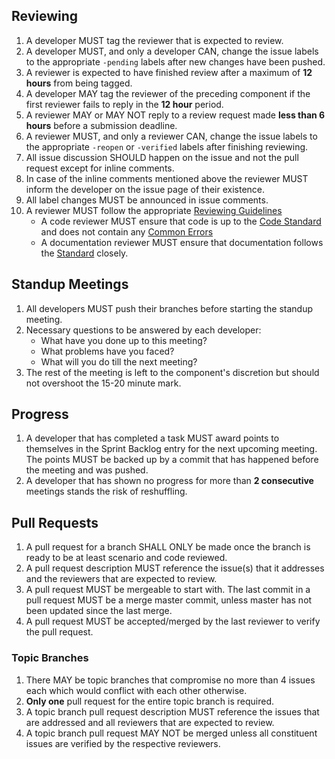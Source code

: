 ## Reviewing
1. A developer MUST tag the reviewer that is expected to review.
1. A developer MUST, and only a developer CAN, change the issue labels to the appropriate `-pending` labels after new changes have been pushed.
1. A reviewer is expected to have finished review after a maximum of **12 hours** from being tagged.
1. A developer MAY tag the reviewer of the preceding component if the first reviewer fails to reply in the **12 hour** period.
1. A reviewer MAY or MAY NOT reply to a review request made **less than 6 hours** before a submission deadline.
1. A reviewer MUST, and only a reviewer CAN, change the issue labels to the appropriate `-reopen` or `-verified` labels after finishing reviewing.
1. All issue discussion SHOULD happen on the issue and not the pull request except for inline comments.
1. In case of the inline comments mentioned above the reviewer MUST inform the developer on the issue page of their existence.
1. All label changes MUST be announced in issue comments.
1. A reviewer MUST follow the appropriate [Reviewing Guidelines](https://github.com/DevYah/coolsoft-13/wiki/Conventions-and-Guidelines#reviewing)
    - A code reviewer MUST ensure that code is up to the [Code Standard](https://github.com/DevYah/coolsoft-13/wiki/Conventions-and-Guidelines#code-style-and-conventions) and does not contain any [Common Errors](https://github.com/DevYah/coolsoft-13/wiki/Common-Coding-Errors)
    - A documentation reviewer MUST ensure that documentation follows the [Standard](https://github.com/DevYah/coolsoft-13/wiki/Conventions-and-Guidelines#documentation) closely.

## Standup Meetings
1. All developers MUST push their branches before starting the standup meeting.
1. Necessary questions to be answered by each developer:   
    - What have you done up to this meeting?
    - What problems have you faced?
    - What will you do till the next meeting?
1. The rest of the meeting is left to the component's discretion but should not overshoot the 15-20 minute mark.

## Progress
1. A developer that has completed a task MUST award points to themselves in the Sprint Backlog entry for the next upcoming meeting. The points MUST be backed up by a commit that has happened before the meeting and was pushed.
1. A developer that has shown no progress for more than **2 consecutive** meetings stands the risk of reshuffling.

## Pull Requests
1. A pull request for a branch SHALL ONLY be made once the branch is ready to be at least scenario and code reviewed.
1. A pull request description MUST reference the issue(s) that it addresses and the reviewers that are expected to review.
1. A pull request MUST be mergeable to start with. The last commit in a pull request MUST be a merge master commit, unless master has not been updated since the last merge.
1. A pull request MUST be accepted/merged by the last reviewer to verify the pull request.

### Topic Branches 
1. There MAY be topic branches that compromise no more than 4 issues each which would conflict with each other otherwise.
1. **Only one** pull request for the entire topic branch is required.
1. A topic branch pull request description MUST reference the issues that are addressed and all reviewers that are expected to review.
1. A topic branch pull request MAY NOT be merged unless all constituent issues are verified by the respective reviewers.